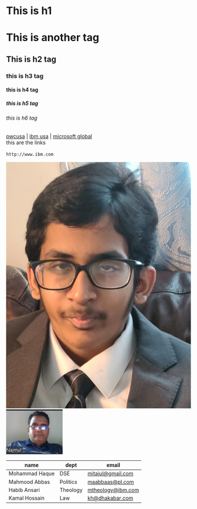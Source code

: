 <!-- this is comment-->
<h1>This is h1</h1>

# This is another tag
## This is h2 tag
### this is h3 tag
#### this is h4 tag
##### this is h5 tag
###### this is h6 tag

[ibm]: http://www.ibm.com
[microsoft]: http://www.microsoft.com
[amazon]: http://www.amazon.com
[google]: http://www.google.com
[netflix]: http://www.netflix.com
[uber]: http://www.uber.com
[pwc]: www.pwc.com

[pwcusa][pwc] | [ibm usa][ibm] | [microsoft global][microsoft]  
this are the links

`http://www.ibm.com`

![najmul](./image/najmulha.jpg)  
![mhaque](./image/mh.png)  

| name | dept | email
| --- | ----  | --- |
| Mohammad Haque | DSE | mitajul@gmail.com |
| Mahmood Abbas | Politics | maabbaas@pl.com |
| Habib Ansari | Theology | mtheology@ibm.com |
| Kamal Hossain | Law | kh@dhakabar.com |

